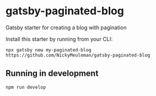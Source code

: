 # gatsby-paginated-blog

Gatsby starter for creating a blog with pagination

Install this starter by running from your CLI:

`npx gatsby new my-paginated-blog https://github.com/NickyMeuleman/gatsby-paginated-blog`

## Running in development

`npm run develop`
